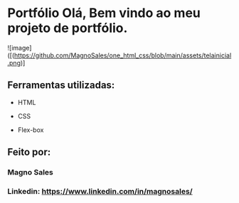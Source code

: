 ﻿# Portfólio Olá, Bem vindo ao meu projeto de portfólio.

![image]([(https://github.com/MagnoSales/one_html_css/blob/main/assets/telainicial.png)]

## Ferramentas utilizadas:

* HTML

* CSS

* Flex-box

## Feito por:

### Magno Sales

### Linkedin: https://www.linkedin.com/in/magnosales/
